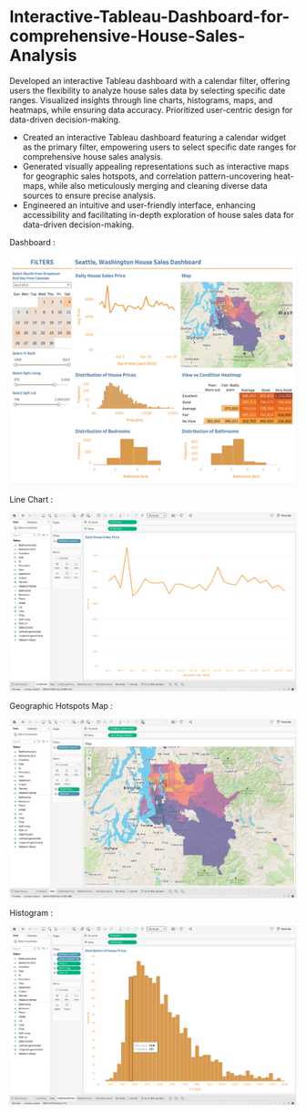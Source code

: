 # Interactive-Tableau-Dashboard-for-comprehensive-House-Sales-Analysis
Developed an interactive Tableau dashboard with a calendar filter, offering users the flexibility to analyze house sales data by selecting specific date ranges. Visualized insights through line charts, histograms, maps, and heatmaps, while ensuring data accuracy. Prioritized user-centric design for data-driven decision-making.

* Created an interactive Tableau dashboard featuring a calendar widget as the primary filter, empowering users to select specific date ranges for comprehensive house sales analysis.
* Generated visually appealing representations such as interactive maps for geographic sales hotspots, and correlation pattern-uncovering heat-maps, while also meticulously merging and cleaning diverse data sources to ensure precise analysis.
* Engineered an intuitive and user-friendly interface, enhancing accessibility and facilitating in-depth exploration of house sales data for data-driven decision-making.

Dashboard : 

![ALT text](https://github.com/Pralhad789/Interactive-Tableau-Dashboard-for-comprehensive-House-Sales-Analysis/blob/main/Tableau_Dashboard.png)

Line Chart : 

![ALT text](https://github.com/Pralhad789/Interactive-Tableau-Dashboard-for-comprehensive-House-Sales-Analysis/blob/main/LineChart_sales.png)

Geographic Hotspots Map : 

![ALT text](https://github.com/Pralhad789/Interactive-Tableau-Dashboard-for-comprehensive-House-Sales-Analysis/blob/main/Geographic_Hotspots_Map.png)

Histogram : 

![ALT text](https://github.com/Pralhad789/Interactive-Tableau-Dashboard-for-comprehensive-House-Sales-Analysis/blob/main/Histogram_House_Price.png)
